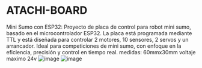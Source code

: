 # ATACHI-BOARD

Mini Sumo con ESP32: Proyecto de placa de control para robot mini sumo, basado en el microcontrolador ESP32. La placa está programada mediante TTL y está diseñada para controlar 2 motores, 10 sensores, 2 servos y un arrancador. Ideal para competiciones de mini sumo, con enfoque en la eficiencia, precisión y control en tiempo real.
medidas: 60mmx30mm
voltaje maximo 24v
![image](https://github.com/user-attachments/assets/93abe474-f247-4b41-89b1-24b944a14025)
![image](https://github.com/user-attachments/assets/013f5bd1-25bb-41d6-ab42-1ba63af5e245)

